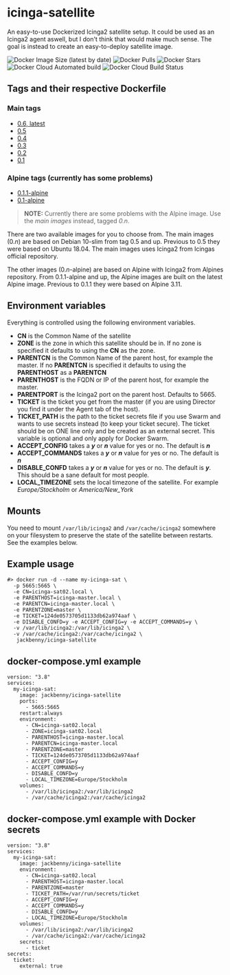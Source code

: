 # icinga-satellite
An easy-to-use Dockerized Icinga2 satellite setup. It could be used as an
Icinga2 agent aswell, but I don't think that would make much sense. The goal
is instead to create an easy-to-deploy satellite image.

![Docker Image Size (latest by date)](https://img.shields.io/docker/image-size/jackbenny/icinga-satellite?sort=date)
![Docker Pulls](https://img.shields.io/docker/pulls/jackbenny/icinga-satellite)
![Docker Stars](https://img.shields.io/docker/stars/jackbenny/icinga-satellite)
![Docker Cloud Automated build](https://img.shields.io/docker/cloud/automated/jackbenny/icinga-satellite)
![Docker Cloud Build Status](https://img.shields.io/docker/cloud/build/jackbenny/icinga-satellite)

## Tags and their respective Dockerfile

### Main tags
* [0.6, latest](https://github.com/jackbenny/icinga-satellite/blob/master/Dockerfile)
* [0.5](https://github.com/jackbenny/icinga-satellite/blob/0.5/Dockerfile)
* [0.4](https://github.com/jackbenny/icinga-satellite/blob/0.4/Dockerfile)
* [0.3](https://github.com/jackbenny/icinga-satellite/blob/0.3/Dockerfile)
* [0.2](https://github.com/jackbenny/icinga-satellite/blob/0.2/Dockerfile)
* [0.1](https://github.com/jackbenny/icinga-satellite/blob/0.1/Dockerfile)

### Alpine tags (currently has some problems)
* [0.1.1-alpine](https://github.com/jackbenny/icinga-satellite/blob/0.1.1-alpine/Dockerfile)
* [0.1-alpine](https://github.com/jackbenny/icinga-satellite/blob/0.1-alpine/Dockerfile)

> **NOTE:** Currently there are some problems with the Alpine image. 
> Use the *main images* instead, tagged *0.n*.

There are two available images for you to choose from. The main images (0.*n*)
are based on Debian 10-slim from tag 0.5 and up. Previous to 0.5 they were
based on Ubuntu 18.04. The main images uses Icinga2 from Icingas official
repository. 

The other images (0.*n*-alpine) are based on Alpine with Icinga2 from Alpines
repository. From 0.1.1-alpine and up, the Alpine images are built on the latest
Alpine image. Previous to 0.1.1 they were based on Alpine 3.11.

## Environment variables
Everything is controlled using the following environment variables.

* **CN** is the Common Name of the satellite
* **ZONE** is the zone in which this satellite should be in. If no zone is
  specified it defaults to using the **CN** as the zone.
* **PARENTCN** is the Common Name of the parent host, for example the master.
  If no **PARENTCN** is specified it defaults to using the **PARENTHOST** as a
  **PARENTCN**
* **PARENTHOST** is the FQDN or IP of the parent host, for example the master.
* **PARENTPORT** is the Icinga2 port on the parent host. Defaults to 5665.
* **TICKET** is the ticket you get from the master (if you are using Director
  you find it under the Agent tab of the host).
* **TICKET_PATH** is the path to the ticket secrets file if you use Swarm and
  wants to use secrets instead (to keep your ticket secure). The ticket should
  be on ONE line only and be created as an external secret. This variable is
  optional and only apply for Docker Swarm.
* **ACCEPT_CONFIG** takes a ***y*** or ***n*** value for yes or no. The default
  is ***n***
* **ACCEPT_COMMANDS** takes a ***y*** or ***n*** value for yes or no. The
  default is ***n***
* **DISABLE_CONFD** takes a ***y*** or ***n*** value for yes or no. The default
  is ***y***. This should be a sane default for most people.
* **LOCAL_TIMEZONE** sets the local timezone of the satellite. For example
  *Europe/Stockholm* or *America/New_York*

## Mounts
You need to mount `/var/lib/icinga2` and `/var/cache/icinga2` somewhere on your
filesystem to preserve the state of the satellite between restarts. See the
examples below.

## Example usage
```
#> docker run -d --name my-icinga-sat \
  -p 5665:5665 \
  -e CN=icinga-sat02.local \
  -e PARENTHOST=icinga-master.local \
  -e PARENTCN=icinga-master.local \
  -e PARENTZONE=master \
  -e TICKET=124de0573705d1133db62a974aaf \
  -e DISABLE_CONFD=y -e ACCEPT_CONFIG=y -e ACCEPT_COMMANDS=y \ 
  -v /var/lib/icinga2:/var/lib/icinga2 \ 
  -v /var/cache/icinga2:/var/cache/icinga2 \ 
   jackbenny/icinga-satellite
```

## docker-compose.yml example
```
version: "3.8"
services:
  my-icinga-sat:
    image: jackbenny/icinga-satellite
    ports:
      - 5665:5665
    restart:always
    environment:
      - CN=icinga-sat02.local
      - ZONE=icinga-sat02.local
      - PARENTHOST=icinga-master.local
      - PARENTCN=icinga-master.local
      - PARENTZONE=master
      - TICKET=124de0573705d1133db62a974aaf
      - ACCEPT_CONFIG=y
      - ACCEPT_COMMANDS=y
      - DISABLE_CONFD=y
      - LOCAL_TIMEZONE=Europe/Stockholm
    volumes:
      - /var/lib/icinga2:/var/lib/icinga2
      - /var/cache/icinga2:/var/cache/icinga2
```

## docker-compose.yml example with Docker secrets
```
version: "3.8"
services:
  my-icinga-sat:
    image: jackbenny/icinga-satellite
    environment:
      - CN=icinga-sat02.local
      - PARENTHOST=icinga-master.local
      - PARENTZONE=master
      - TICKET_PATH=/var/run/secrets/ticket
      - ACCEPT_CONFIG=y
      - ACCEPT_COMMANDS=y
      - DISABLE_CONFD=y
      - LOCAL_TIMEZONE=Europe/Stockholm
    volumes:
      - /var/lib/icinga2:/var/lib/icinga2
      - /var/cache/icinga2:/var/cache/icinga2
    secrets:
      - ticket
secrets:
  ticket:
    external: true
```

